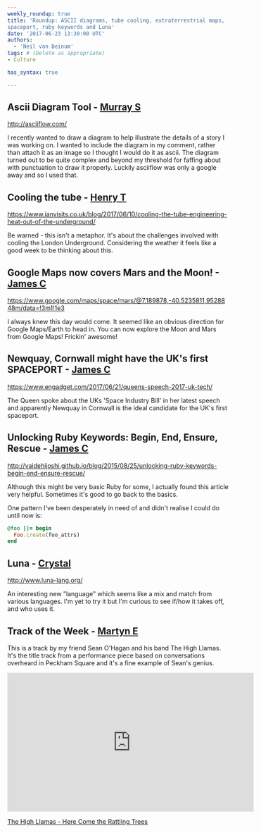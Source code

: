 ```yaml
---
weekly_roundup: true
title: 'Roundup: ASCII diagrams, tube cooling, extraterrestrial maps, 
spaceport, ruby keywords and Luna'
date: '2017-06-23 13:30:00 UTC'
authors:
  - 'Neil van Beinum'
tags: # (Delete as appropriate)
- Culture

has_syntax: true

---
```


## Ascii Diagram Tool - [Murray S](/people#murray-steele)

http://asciiflow.com/

I recently wanted to draw a diagram to help illustrate the 
details of a story I was working on.  I wanted to include the
diagram in my comment, rather than attach it as an image so
I thought I would do it as ascii.  The diagram turned out to
be quite complex and beyond my threshold for faffing about
with punctuation to draw it properly.  Luckily asciiflow was
only a google away and so I used that.

## Cooling the tube - [Henry T](/people#henry-turner)

https://www.ianvisits.co.uk/blog/2017/06/10/cooling-the-tube-engineering-heat-out-of-the-underground/

Be warned - this isn't a metaphor. It's about the challenges involved with cooling the London Underground. Considering the weather it feels like a good week to be thinking about this.

## Google Maps now covers Mars and the Moon! - [James C](/people#james-cook)

https://www.google.com/maps/space/mars/@7.189878,-40.5235811,9528848m/data=!3m1!1e3

I always knew this day would come. It seemed like an obvious direction for Google Maps/Earth to head in. You can now explore the Moon and Mars from Google Maps! Frickin' awesome!

## Newquay, Cornwall might have the UK's first SPACEPORT - [James C](/people#james-cook)

https://www.engadget.com/2017/06/21/queens-speech-2017-uk-tech/

The Queen spoke about the UKs 'Space Industry Bill' in her latest speech and apparently Newquay in Cornwall is the ideal candidate for the UK's first spaceport.

## Unlocking Ruby Keywords: Begin, End, Ensure, Rescue - [James C](/people#james-cook)

http://vaidehijoshi.github.io/blog/2015/08/25/unlocking-ruby-keywords-begin-end-ensure-rescue/

Although this might be very basic Ruby for some, I actually found this article very helpful. Sometimes it's good to go back to the basics.

One pattern I've been desperately in need of and didn't realise I could do until now is:

```ruby
@foo ||= begin
  Foo.create(foo_attrs)
end
```
## Luna - [Crystal](http://twitter.com/haironfire907)

http://www.luna-lang.org/

An interesting new "language" which seems like a mix and match from various languages. I'm yet to try it but I'm curious to see if/how it takes off, and who uses it.

## Track of the Week - [Martyn E](/people#martyn-evans)

This is a track by my friend Sean O'Hagan and his band The High Llamas. It's the title track from a performance piece based on conversations overheard in Peckham Square and it's a fine example of Sean's genius.

<iframe width="560" height="315" src="https://www.youtube.com/embed/D-7h9cfoDlw" frameborder="0" allowfullscreen></iframe>

[The High Llamas - Here Come the Rattling Trees](https://www.youtube.com/watch?v=D-7h9cfoDlw&feature=youtu.be)
